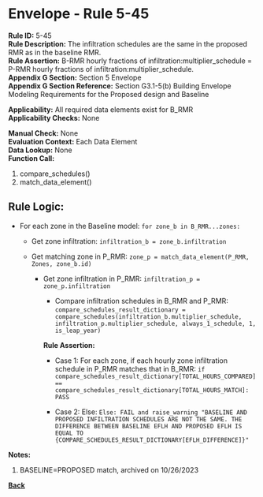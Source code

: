 
# Envelope - Rule 5-45  

**Rule ID:** 5-45  
**Rule Description:** The  infiltration schedules are the same in the proposed RMR as in the baseline RMR.  
**Rule Assertion:** B-RMR hourly fractions of infiltration:multiplier_schedule = P-RMR hourly fractions of infiltration:multiplier_schedule.  
**Appendix G Section:** Section 5 Envelope  
**Appendix G Section Reference:** Section G3.1-5(b) Building Envelope Modeling Requirements for the Proposed design and Baseline  

**Applicability:** All required data elements exist for B_RMR  
**Applicability Checks:**  None  

**Manual Check:** None  
**Evaluation Context:** Each Data Element  
**Data Lookup:** None  
**Function Call:** 

  1. compare_schedules()
  2. match_data_element()

## Rule Logic:  

- For each zone in the Baseline model: `for zone_b in B_RMR...zones:`

  - Get zone infiltration: `infiltration_b = zone_b.infiltration`

  - Get matching zone in P_RMR: `zone_p = match_data_element(P_RMR, Zones, zone_b.id)`

    - Get zone infiltration in P_RMR: `infiltration_p = zone_p.infiltration`

      - Compare infiltration schedules in B_RMR and P_RMR: `compare_schedules_result_dictionary = compare_schedules(infiltration_b.multiplier_schedule, infiltration_p.multiplier_schedule, always_1_schedule, 1, is_leap_year)`

      **Rule Assertion:**  

      - Case 1: For each zone, if each hourly zone infiltration schedule in P_RMR matches that in B_RMR: `if compare_schedules_result_dictionary[TOTAL_HOURS_COMPARED] == compare_schedules_result_dictionary[TOTAL_HOURS_MATCH]: PASS`

      - Case 2: Else: `Else: FAIL and raise_warning "BASELINE AND PROPOSED INFILTRATION SCHEDULES ARE NOT THE SAME. THE DIFFERENCE BETWEEN BASELINE EFLH AND PROPOSED EFLH IS EQUAL TO {COMPARE_SCHEDULES_RESULT_DICTIONARY[EFLH_DIFFERENCE]}"`

**Notes:**

1. BASELINE=PROPOSED match, archived on 10/26/2023

**[Back](../_toc.md)**
